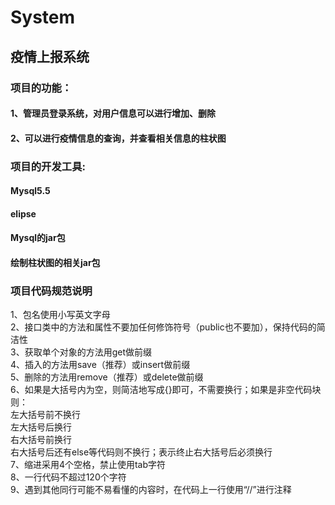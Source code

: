  # System<br>
 ## 疫情上报系统<br>
 ### 项目的功能：<br>
 #### 1、管理员登录系统，对用户信息可以进行增加、删除<br>
 #### 2、可以进行疫情信息的查询，并查看相关信息的柱状图<br>
 ### 项目的开发工具:<br>
 #### Mysql5.5<br>
 #### elipse<br>
 #### Mysql的jar包<br>
 #### 绘制柱状图的相关jar包<br>
### 项目代码规范说明<br>
1、包名使用小写英文字母<br>
2、接口类中的方法和属性不要加任何修饰符号（public也不要加），保持代码的简洁性<br>
3、获取单个对象的方法用get做前缀<br>
4、插入的方法用save（推荐）或insert做前缀<br>
5、删除的方法用remove（推荐）或delete做前缀<br>
6、如果是大括号内为空，则简洁地写成{}即可，不需要换行；如果是非空代码块则：<br>
左大括号前不换行<br>
左大括号后换行<br>
右大括号前换行<br>
右大括号后还有else等代码则不换行；表示终止右大括号后必须换行<br>
7、缩进采用4个空格，禁止使用tab字符<br>
8、一行代码不超过120个字符<br>
9、遇到其他同行可能不易看懂的内容时，在代码上一行使用“//”进行注释<br>
